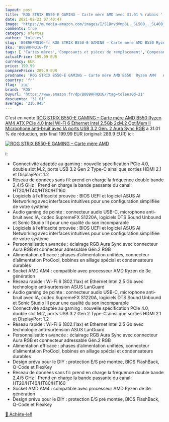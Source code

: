 ```yaml
---
layout: post
title: 'ROG STRIX B550-E GAMING – Carte mère AMD avec 31.01 % rabais '
date: 2021-08-23 07:40:47
image: 'https://m.media-amazon.com/images/I/51DnvdVmp3L._SL500_._SL400_.jpg'
comments: true
category: ofertas
author: 'tole.es'
slug: 'B089HFNQ1G-fr ROG STRIX B550-E GAMING – Carte mère AMD B550 Ryzen AM4...'
sku: 'B089HFNQ1G-fr'
tags: [ 'Cartes mères','Composants et pièces de remplacement','Composants internes','Informatique','rog', ]
actualPrice: 199.99 EUR
currency: EUR
price: 199.99
comparePrice: 289.9 EUR
prodname: 'ROG STRIX B550-E GAMING – Carte mère AMD B550  Ryzen AM4   ATX  PCIe 4.0  Intel Wi-Fi 6  Ethernet Intel 2.5Gb  2xM.2  OptiMem II  Microphone anti-bruit avec IA  ports USB 3.2 Gén. 2  Aura Sync RGB'
country: 'fr'
flag: '🇫🇷'
brand: 'ROG'
buyurl: 'https://www.amazon.fr/dp/B089HFNQ1G/?tag=tolees0d-21'
descuento: '31.01'
average: '216.945'
---
```


C'est en vente [ROG STRIX B550-E GAMING – Carte mère AMD B550  Ryzen AM4   ATX  PCIe 4.0  Intel Wi-Fi 6  Ethernet Intel 2.5Gb  2xM.2  OptiMem II  Microphone anti-bruit avec IA  ports USB 3.2 Gén. 2  Aura Sync RGB](https://www.amazon.fr/dp/B089HFNQ1G/?tag=tolees0d-21)  à  31.01 % de réduction, prix final  199.99 EUR (original: 289.9 EUR) ici:

[![ROG STRIX B550-E GAMING – Carte mère AMD](https://m.media-amazon.com/images/I/51DnvdVmp3L._SL500_._SL400_.jpg)](https://www.amazon.fr/dp/B089HFNQ1G/?tag=tolees0d-21)

ℹ️:

- Connectivité adaptée au gaming : nouvelle spécification PCIe 4.0, double slot M.2, ports USB 3.2 Gen 2 Type-C ainsi que sorties HDMI 2.1 et DisplayPort 1.2
- Réseau de données sans fil: prend en charge la fréquence double bande 2,4/5 GHz | Prend en charge la bande passante du canal: HT20/HT40/HT80/HT160
- Logiciels à l’efficacité prouvée : BIOS UEFI et logiciel ASUS AI Networking avec interfaces intuitives pour une configuration simplifiée de votre système
- Audio gaming de pointe : connecteur audio USB-C, microphone anti-bruit avec IA, codec SupremeFX S1220A, logiciels DTS Sound Unbound et Sonic Studio III pour une qualité du son incomparable
- Logiciels à l’efficacité prouvée : BIOS UEFI et logiciel ASUS AI Networking avec interfaces intuitives pour une configuration simplifiée de votre système
- Personnalisation avancée : éclairage RGB Aura Sync avec connecteur Aura RGB et connecteur adressable Gén.2 RGB
- Alimentation efficace : phases d’alimentation unifiées, connecteur d’alimentation ProCool, bobines en alliage spécial et condensateurs durables
- Socket AMD AM4 : compatible avec processeur AMD Ryzen de 3e génération
- Réseau rapide : Wi-Fi 6 (802.11ax) et Ethernet Intel 2.5 Gb avec technologie anti-surtension ASUS LanGuard
- Audio gaming de pointe : connecteur audio USB-C, microphone anti-bruit avec IA, codec SupremeFX S1220A, logiciels DTS Sound Unbound et Sonic Studio III pour une qualité du son incomparable
- Connectivité adaptée au gaming : nouvelle spécification PCIe 4.0, double slot M.2, ports USB 3.2 Gen 2 Type-C ainsi que sorties HDMI 2.1 et DisplayPort 1.2
- Réseau rapide : Wi-Fi 6 (802.11ax) et Ethernet Intel 2.5 Gb avec technologie anti-surtension ASUS LanGuard
- Personnalisation avancée : éclairage RGB Aura Sync avec connecteur Aura RGB et connecteur adressable Gén.2 RGB
- Alimentation efficace : phases d’alimentation unifiées, connecteur d’alimentation ProCool, bobines en alliage spécial et condensateurs durables
- Design prévu pour le DIY : protection E/S pré montée, BIOS FlashBack, Q-Code et FlexKey
- Réseau de données sans fil: prend en charge la fréquence double bande 2,4/5 GHz | Prend en charge la bande passante du canal: HT20/HT40/HT80/HT160
- Socket AMD AM4 : compatible avec processeur AMD Ryzen de 3e génération
- Design prévu pour le DIY : protection E/S pré montée, BIOS FlashBack, Q-Code et FlexKey

[🛒 Achète-le!!](https://www.amazon.fr/dp/B089HFNQ1G/?tag=tolees0d-21)

